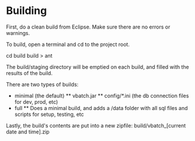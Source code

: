 Building
=========

First, do a clean build from Eclipse. Make sure there are no errors or warnings.

To build, open a terminal and cd to the project root.

cd build
build > ant

The build/staging directory will be emptied on each build, and filled with the results of the build.

There are two types of builds:

* minimal (the default)
** vbatch.jar
** config/*.ini  (the db connection files for dev, prod, etc)
* full
** Does a minimal build, and adds a /data folder with all sql files and scripts for setup, testing, etc

Lastly, the build's contents are put into a new zipfile:  build/vbatch_[current date and time].zip
